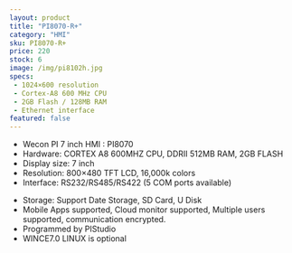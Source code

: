 ```yaml
---
layout: product
title: "PI8070-R+"
category: "HMI"
sku: PI8070-R+
price: 220
stock: 6
image: /img/pi8102h.jpg
specs:
 - 1024×600 resolution
 - Cortex-A8 600 MHz CPU
 - 2GB Flash / 128MB RAM
 - Ethernet interface
featured: false
---
```


 - Wecon PI 7 inch HMI : PI8070  
 - Hardware: CORTEX A8 600MHZ CPU, DDRII 512MB RAM, 2GB FLASH
 - Display size: 7 inch
 - Resolution: 800×480 TFT LCD, 16,000k colors
 - Interface: RS232/RS485/RS422 (5 COM ports available)
  * Storage: Support Date Storage, SD Card, U Disk
  * Mobile Apps supported, Cloud monitor supported, Multiple users supported, communication encrypted.
  * Programmed by PIStudio
  * WINCE7.0 LINUX is optional